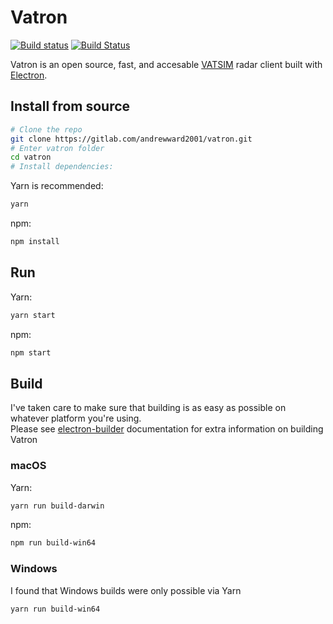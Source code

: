# Vatron
[![Build status](https://ci.appveyor.com/api/projects/status/d1c359iufk1vi1sq?svg=true)](https://ci.appveyor.com/project/andrewward2001/vatron)
[![Build Status](https://travis-ci.org/andrewward2001/vatron.svg?branch=master)](https://travis-ci.org/andrewward2001/vatron)

Vatron is an open source, fast, and accesable [VATSIM](https://www.vatsim.net/) radar client built with [Electron](https://electron.atom.io/).

## Install from source
```bash
# Clone the repo
git clone https://gitlab.com/andrewward2001/vatron.git
# Enter vatron folder
cd vatron
# Install dependencies:
```

Yarn is recommended:  
```bash
yarn
```  
npm:  
```bash
npm install
```

## Run
Yarn:  
```bash
yarn start
```  
npm:  
```bash
npm start
```

## Build
I've taken care to make sure that building is as easy as possible on whatever platform you're using.  
Please see [electron-builder](https://www.electron.build/) documentation for extra information on building Vatron

### macOS
Yarn:  
```bash
yarn run build-darwin
```  
npm:  
```bash
npm run build-win64
```

### Windows
I found that Windows builds were only possible via Yarn  
```bash
yarn run build-win64
```
